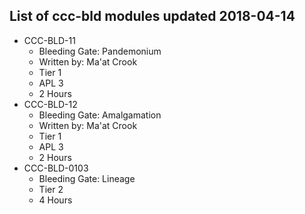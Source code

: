 ## List of ccc-bld modules updated 2018-04-14
* CCC-BLD-11
  * Bleeding Gate: Pandemonium
  * Written by: Ma'at Crook
  * Tier 1
  * APL 3
  * 2 Hours
* CCC-BLD-12
  * Bleeding Gate: Amalgamation
  * Written by: Ma'at Crook
  * Tier 1
  * APL 3
  * 2 Hours
* CCC-BLD-0103
  * Bleeding Gate: Lineage
  * Tier 2
  * 4 Hours
